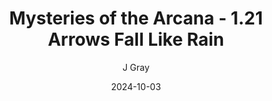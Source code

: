 ---
title: 'Mysteries of the Arcana - 1.21 Arrows Fall Like Rain'
alt: 'Mysteries of the Arcana'
date: '2024-10-03'
author: 'J Gray'
artist: 'Keira'
---